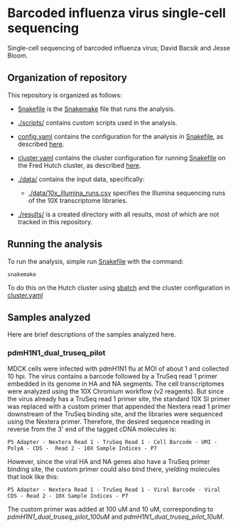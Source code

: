 # Barcoded influenza virus single-cell sequencing
Single-cell sequencing of barcoded influenza virus; David Bacsik and Jesse Bloom.

## Organization of repository
This repository is organized as follows:

 - [Snakefile](Snakefile) is the [Snakemake](https://snakemake.readthedocs.io) file that runs the analysis.

 - [./scripts/](scripts) contains custom scripts used in the analysis.

 - [config.yaml](config.yaml) contains the configuration for the analysis in [Snakefile](Snakefile), as described [here](https://snakemake.readthedocs.io/en/stable/snakefiles/configuration.html).

 - [cluster.yaml](cluster.yaml) contains the cluster configuration for running [Snakefile](Snakefile) on the Fred Hutch cluster, as described [here](https://snakemake.readthedocs.io/en/stable/snakefiles/configuration.html).

 - [./data/](data) contains the input data, specifically:

   * [./data/10x_illumina_runs.csv](data/10x_illumina_runs.csv) specifies the Illumina sequencing runs of the 10X transcriptome libraries.

 - [./results/](results) is a created directory with all results, most of which are not tracked in this repository.

## Running the analysis
To run the analysis, simple run [Snakefile](Snakefile) with the command:

    snakemake

To do this on the Hutch cluster using [sbatch](sbatch) and the cluster configuration in [cluster.yaml](cluster.yaml)


## Samples analyzed
Here are brief descriptions of the samples analyzed here.

### pdmH1N1_dual_truseq_pilot
MDCK cells were infected with pdmH1N1 flu at MOI of about 1 and collected 10 hpi.
The virus contains a barcode followed by a TruSeq read 1 primer embedded in its genome in HA and NA segments.
The cell transcriptomes were analyzed using the 10X Chromium workflow (v2 reagents).
But since the virus already has a TruSeq read 1 primer site, the standard 10X SI primer was replaced with a custom primer that appended the Nextera read 1 primer downstream of the TruSeq binding site, and the libraries were sequenced using the Nextera primer.
Therefore, the desired sequence reading in reverse from the 3' end of the tagged cDNA molecules is:

    P5 Adapter - Nextera Read 1 - TruSeq Read 1 - Cell Barcode - UMI - PolyA - CDS -  Read 2 - 10X Sample Indices - P7

However, since the viral HA and NA genes also have a TruSeq primer binding site, the custom primer could also bind there, yielding molecules that look like this: 

    P5 Adapter - Nextera Read 1 - TruSeq Read 1 - Viral Barcode - Viral CDS - Read 2 - 10X Sample Indices - P7

The custom primer was added at 100 uM and 10 uM, corresponding to *pdmH1N1_dual_truseq_pilot_100uM* and *pdmH1N1_dual_truseq_pilot_10uM*.
